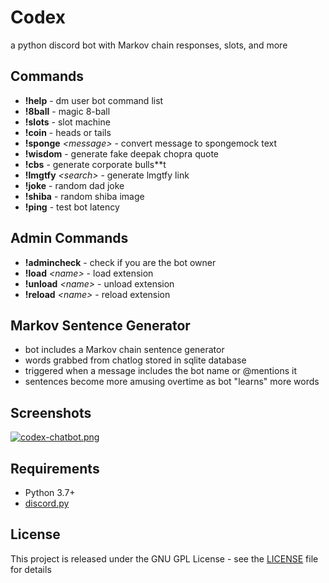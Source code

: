 # Codex
a python discord bot with Markov chain responses, slots, and more

## Commands
- **!help** - dm user bot command list
- **!8ball** - magic 8-ball
- **!slots** - slot machine
- **!coin** - heads or tails
- **!sponge** *\<message>* - convert message to spongemock text
- **!wisdom** - generate fake deepak chopra quote
- **!cbs** - generate corporate bulls**t
- **!lmgtfy** *\<search>* - generate lmgtfy link
- **!joke** - random dad joke
- **!shiba** - random shiba image
- **!ping** - test bot latency

## Admin Commands
- **!admincheck** - check if you are the bot owner
- **!load** *\<name>* - load extension
- **!unload** *\<name>* - unload extension
- **!reload** *\<name>* - reload extension

## Markov Sentence Generator
- bot includes a Markov chain sentence generator
- words grabbed from chatlog stored in sqlite database
- triggered when a message includes the bot name or @mentions it
- sentences become more amusing overtime as bot "learns" more words

## Screenshots
[![codex-chatbot.png](https://i.imgur.com/dMXa1q0.png)](https://imgur.com/dMXa1q0)

## Requirements
* Python 3.7+
* [discord.py](https://github.com/Rapptz/discord.py)

## License
This project is released under the GNU GPL License - see the [LICENSE](LICENSE) file for details
